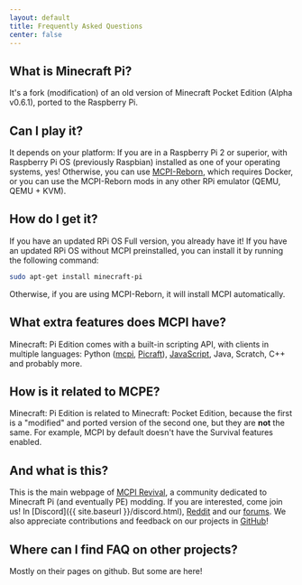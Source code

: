 ```yaml
---
layout: default
title: Frequently Asked Questions
center: false
---
```


## What is Minecraft Pi?

It's a fork (modification) of an old version of Minecraft Pocket Edition (Alpha v0.6.1), ported to the Raspberry Pi.

## Can I play it?

It depends on your platform: If you are in a Raspberry Pi 2 or superior, with Raspberry Pi OS (previously Raspbian) installed as one of your operating systems, yes! Otherwise, you can use [MCPI-Reborn](https://gitea.thebrokenrail.com/TheBrokenRail/minecraft-pi-reborn), which requires Docker, or you can use the MCPI-Reborn mods in any other RPi emulator (QEMU, QEMU + KVM).

## How do I get it?

If you have an updated RPi OS Full version, you already have it! If you have an updated RPi OS without MCPI preinstalled, you can install it by running the following command:

```sh
sudo apt-get install minecraft-pi
```

Otherwise, if you are using MCPI-Reborn, it will install MCPI automatically.

## What extra features does MCPI have?

Minecraft: Pi Edition comes with a built-in scripting API, with clients in multiple languages: Python ([mcpi](https://github.com/martinohanlon/mcpi), [Picraft](https://picraft.readthedocs.io/)), [JavaScript](https://github.com/mdnorman/node-mcpi), Java, Scratch, C++ and probably more.

## How is it related to MCPE?

Minecraft: Pi Edition is related to Minecraft: Pocket Edition, because the first is a "modified" and ported version of the second one, but they are **not** the same. For example, MCPI by default doesn't have the Survival features enabled.

## And what is this?

This is the main webpage of [MCPI Revival](https://github.com/MCPI-Revival), a community dedicated to Minecraft Pi (and eventually PE) modding. If you are interested, come join us! In [Discord]({{ site.baseurl }}/discord.html), [Reddit](https://old.reddit.com/r/MCPIDevs) and our [forums](https://mcpi-devs.freeforums.net/). We also appreciate contributions and feedback on our projects in [GitHub](https://github.com/MCPI-Devs)!

## Where can I find FAQ on other projects?

Mostly on their pages on github. But some are here!
